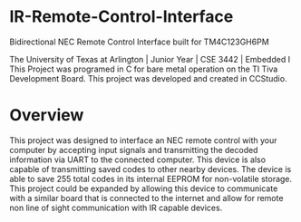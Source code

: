# IR-Remote-Control-Interface
 Bidirectional NEC Remote Control Interface built for TM4C123GH6PM

 The University of Texas at Arlington | Junior Year | CSE 3442 | Embedded I
 This Project was programed in C for bare metal operation on the TI Tiva Development Board.
 This project was developed and created in CCStudio.

# Overview
 This project was designed to interface an NEC remote control with your computer
 by accepting input signals and transmitting the decoded information via UART to
 the connected computer. This device is also capable of transmitting saved codes
 to other nearby devices. The device is able to save 255 total codes in its
 internal EEPROM for non-volatile storage. This project could be expanded by
 allowing this device to communicate with a similar board that is connected to
 the internet and allow for remote non line of sight communication with IR
 capable devices.
